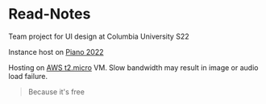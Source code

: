 # Read-Notes
Team project for UI design at Columbia University S22

Instance host on [Piano 2022](http://3.235.128.190:80)

Hosting on [AWS t2.micro](https://aws.amazon.com/ec2/instance-types) VM. Slow bandwidth may result in image or audio load failure.
> Because it's free
